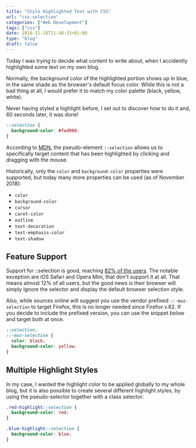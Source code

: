 ```yaml
---
title: "Style Highlighted Text with CSS"
url: "css-selection"
categories: ["Web Development"]
tags: ["css"]
date: 2018-11-18T11:48:33+01:00
type: "blog"
draft: false
---
```


Today I was trying to decide what content to write about, when I accidently highlighted some text on my own blog.

Normally, the background color of the highlighted portion shows up in blue, in the same shade as the browser's default focus color. While this is not a bad thing at all, I would prefer it to match my color palette (black, yellow, white).

Never having styled a highlight before, I set out to discover how to do it and, 60 seconds later, it was done!

```css
::selection {
  background-color: #fed900;
}
```

According to [MDN](https://developer.mozilla.org/en-US/docs/Web/CSS/::selection "MDN Documentation"), the pseudo-element `::selection` allows us to specifically target content that has been highlighted by clicking and dragging with the mouse.

Historically, only the `color` and `background-color` properties were supported, but today many more properties can be used (as of November 2018):

- `color`
- `background-color`
- `cursor`
- `caret-color`
- `outline`
- `text-decoration`
- `text-emphasis-color`
- `text-shadow`

## Feature Support

Support for ::selection is good, reaching [82% of the users](https://caniuse.com/#feat=css-selection "CanIUse Feature Support"). The notable exception are iOS Safari and Opera Mini, that don't support it at all. That means almost 12% of all users, but the good news is their browser will simply ignore the selector and display the default browser selection style. 

Also, while sources online will suggest you use the vendor prefixed `::-moz-selection` to target Firefox, this is no longer needed since Firefox v.62. If you decide to include the prefixed version, you can use the snippet below and target both at once.

```css
::selection,
::-moz-selection {
  color: black;
  background-color: yellow;
}
```

## Multiple Highlight Styles

In my case, I wanted the highlight color to be applied globally to my whole blog, but it is also possible to create several different highlight styles, by using the pseudo-selector together with a class selector:

```css
.red-highlight::selection {
  background-color: red;
}

.blue-highlight::selection {
  background-color: blue;
}
```